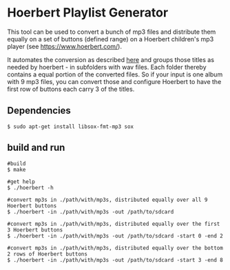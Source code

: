 # Hoerbert Playlist Generator

This tool can be used to convert a bunch of mp3 files and distribute them equally on a set of buttons (defined range) on a Hoerbert children's mp3 player (see https://www.hoerbert.com/).

It automates the conversion as described [here](https://www.hoerbert.com/service/linux-benutzer/) and groups those titles as needed by hoerbert - in subfolders with wav files. Each folder thereby contains a equal portion of the converted files. So if your input is one album with 9 mp3 files, you can convert those and configure Hoerbert to have the first row of buttons each carry 3 of the titles.

## Dependencies

```
$ sudo apt-get install libsox-fmt-mp3 sox
```

## build and run

```
#build
$ make

#get help
$ ./hoerbert -h

#convert mp3s in ./path/with/mp3s, distributed equally over all 9 Hoerbert buttons
$ ./hoerbert -in ./path/with/mp3s -out /path/to/sdcard

#convert mp3s in ./path/with/mp3s, distributed equally over the first 3 Hoerbert buttons
$ ./hoerbert -in ./path/with/mp3s -out /path/to/sdcard -start 0 -end 2

#convert mp3s in ./path/with/mp3s, distributed equally over the bottom 2 rows of Hoerbert buttons
$ ./hoerbert -in ./path/with/mp3s -out /path/to/sdcard -start 3 -end 8
```
